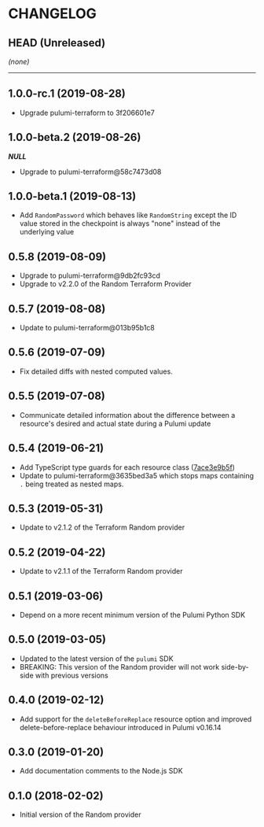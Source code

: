 CHANGELOG
=========

## HEAD (Unreleased)
_(none)_

---

## 1.0.0-rc.1 (2019-08-28)
* Upgrade pulumi-terraform to 3f206601e7

## 1.0.0-beta.2 (2019-08-26)
___NULL___
* Upgrade to pulumi-terraform@58c7473d08

## 1.0.0-beta.1 (2019-08-13)
* Add `RandomPassword` which behaves like `RandomString` except the ID value stored in the checkpoint is always "none" instead of the underlying value

## 0.5.8 (2019-08-09)
* Upgrade to pulumi-terraform@9db2fc93cd
* Upgrade to v2.2.0 of the Random Terraform Provider

## 0.5.7 (2019-08-08)
* Update to pulumi-terraform@013b95b1c8

## 0.5.6 (2019-07-09)
* Fix detailed diffs with nested computed values.

## 0.5.5 (2019-07-08)
* Communicate detailed information about the difference between a resource's desired and actual state during a Pulumi update

## 0.5.4 (2019-06-21)
* Add TypeScript type guards for each resource class ([7ace3e9b5f](https://github.com/pulumi/pulumi-terraform/commit/7ace3e9b5f2dcd4692b029ba4b80360582d7949a))
* Update to pulumi-terraform@3635bed3a5 which stops maps containing `.` being treated as nested maps.

## 0.5.3 (2019-05-31)
* Update to v2.1.2 of the Terraform Random provider

## 0.5.2 (2019-04-22)
* Update to v2.1.1 of the Terraform Random provider

## 0.5.1 (2019-03-06)
* Depend on a more recent minimum version of the Pulumi Python SDK

## 0.5.0 (2019-03-05)
* Updated to the latest version of the `pulumi` SDK
* BREAKING: This version of the Random provider will not work side-by-side with previous versions

## 0.4.0 (2019-02-12)
* Add support for the `deleteBeforeReplace` resource option and improved delete-before-replace behaviour introduced in Pulumi v0.16.14

## 0.3.0 (2019-01-20)
* Add documentation comments to the Node.js SDK

## 0.1.0 (2018-02-02)
* Initial version of the Random provider


